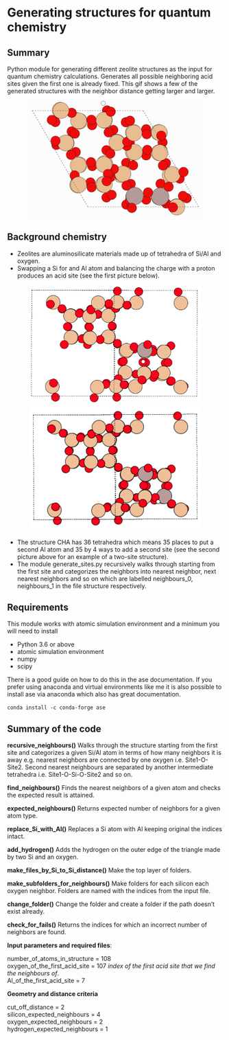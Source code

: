 # Generating structures for quantum chemistry

## Summary


Python module for generating different zeolite structures as the input for quantum chemistry calculations. Generates all possible neighboring acid sites given the first one is already fixed. This gif shows a few of the generated structures with the neighbor distance getting larger and larger.

<p align="center">
<img src="https://github.com/ashleytsmith/Generating_structures_for_quantum_chemistry/blob/main/Images_for_GitHub/Neighbours.gif" width="400" alt="movie of some of the genrated structures"> 
</p>

## Background chemistry

*	Zeolites are aluminosilicate materials made up of tetrahedra of Si/Al and oxygen. 
*	Swapping a Si for and Al atom and balancing the charge with a proton produces an acid site (see the first picture below).

<p align="center">
<img src="https://github.com/ashleytsmith/Generating_structures_for_quantum_chemistry/blob/main/Images_for_GitHub/First_acid_site.png" width="400" alt="First acid site">

  
 <img src="https://github.com/ashleytsmith/Generating_structures_for_quantum_chemistry/blob/main/Images_for_GitHub/Add_next_nearest_neighbour_site.png" width="400" alt = "Illustration of two sites"> 
 
  </p>

*	The structure CHA has 36 tetrahedra which means 35 places to put a second Al atom and 35 by 4 ways to add a second site (see the second picture above for an example of a two-site structure).
*	The module generate_sites.py recursively walks through starting from the first site and categorizes the neighbors into nearest neighbor, next nearest neighbors and so on which are labelled neighbours_0, neighbours_1 in the file structure respectively.

## Requirements


This module works with atomic simulation environment and a minimum you will need to install 

* Python 3.6 or above
* atomic simulation environment
* numpy
* scipy

There is a good guide on how to do this in the ase documentation. If you prefer using anaconda and virtual environments like me it is also possible to install ase via anaconda which also has great documentation.


```
conda install -c conda-forge ase
```

## Summary of the code

**recursive_neighbours()**	Walks through the structure starting from the first site and categorizes a given Si/Al atom in terms of how many neighbors it is away e.g. nearest neighbors are connected by one oxygen i.e. Site1-O-Site2. Second nearest neighbours are separated by another intermediate tetrahedra i.e. Site1-O-Si-O-Site2 and so on. 

**find_neighbours()**		Finds the nearest neighbors of a given atom and checks 
the expected result is attained.

**expected_neighbours()**	Returns expected number of neighbors for a given atom type.

**replace_Si_with_Al()**	Replaces a Si atom with Al keeping original the indices intact.

**add_hydrogen()** Adds the hydrogen on the outer edge of the triangle made by two Si and an oxygen.


**make_files_by_Si_to_Si_distance()** Make the top layer of folders.

**make_subfolders_for_neighbours()**	Make folders for each silicon each oxygen neighbor. Folders are named with the indices from the input file.

**change_folder()**	Change the folder and create a folder if the path doesn’t exist already.

**check_for_fails()**   Returns the indices for which an incorrect number of neighbors are found.


**Input parameters and required files**:

number_of_atoms_in_structure = 108 <br>
oxygen_of_the_first_acid_site =  107 *index of the first acid site that we find the neighbours of*. <br>
Al_of_the_first_acid_site = 7 <br>

**Geometry and distance criteria**

cut_off_distance = 2<br>
silicon_expected_neighbours = 4<br>
oxygen_expected_neighbours = 2<br>
hydrogen_expected_neighbours = 1<br>




